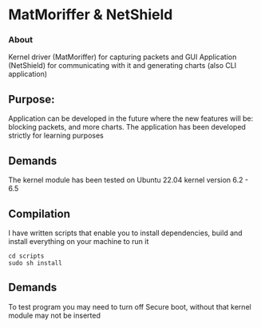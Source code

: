 # MatMoriffer & NetShield

### About
Kernel driver (MatMoriffer) for capturing packets and GUI Application (NetShield) for communicating with it and generating charts (also CLI application)

## Purpose:
Application can be developed in the future where the new features will be: blocking packets, and more charts. The application has been developed strictly for learning purposes

## Demands
The kernel module has been tested on Ubuntu 22.04 kernel version 6.2 - 6.5

## Compilation
I have written scripts that enable you to install dependencies, build and install everything on your machine to run it
```
cd scripts
sudo sh install
```

## Demands
To test program you may need to turn off Secure boot, without that kernel module may not be inserted



